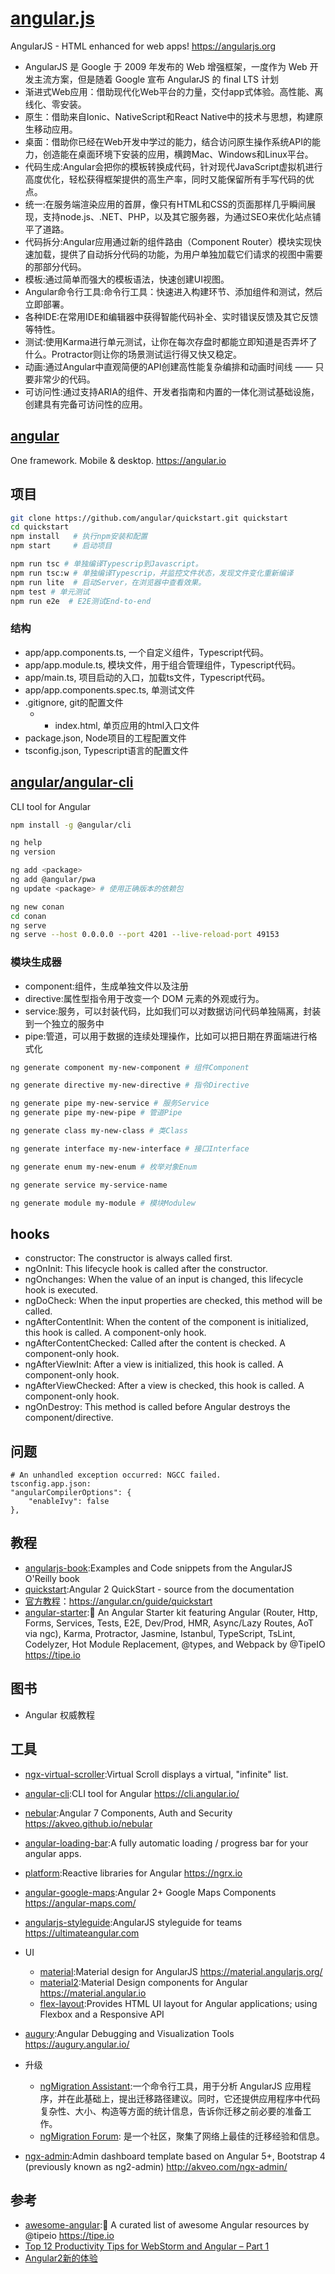 # [angular.js](https://github.com/angular/angular.js)

AngularJS - HTML enhanced for web apps! <https://angularjs.org>

* AngularJS 是 Google 于 2009 年发布的 Web 增强框架，一度作为 Web 开发主流方案，但是随着 Google 宣布 AngularJS 的 final LTS 计划
* 渐进式Web应用：借助现代化Web平台的力量，交付app式体验。高性能、离线化、零安装。
* 原生：借助来自Ionic、NativeScript和React Native中的技术与思想，构建原生移动应用。
* 桌面：借助你已经在Web开发中学过的能力，结合访问原生操作系统API的能力，创造能在桌面环境下安装的应用，横跨Mac、Windows和Linux平台。
* 代码生成:Angular会把你的模板转换成代码，针对现代JavaScript虚拟机进行高度优化，轻松获得框架提供的高生产率，同时又能保留所有手写代码的优点。
* 统一:在服务端渲染应用的首屏，像只有HTML和CSS的页面那样几乎瞬间展现，支持node.js、.NET、PHP，以及其它服务器，为通过SEO来优化站点铺平了道路。
* 代码拆分:Angular应用通过新的组件路由（Component Router）模块实现快速加载，提供了自动拆分代码的功能，为用户单独加载它们请求的视图中需要的那部分代码。
* 模板:通过简单而强大的模板语法，快速创建UI视图。
* Angular命令行工具:命令行工具：快速进入构建环节、添加组件和测试，然后立即部署。
* 各种IDE:在常用IDE和编辑器中获得智能代码补全、实时错误反馈及其它反馈等特性。
* 测试:使用Karma进行单元测试，让你在每次存盘时都能立即知道是否弄坏了什么。Protractor则让你的场景测试运行得又快又稳定。
* 动画:通过Angular中直观简便的API创建高性能复杂编排和动画时间线 —— 只要非常少的代码。
* 可访问性:通过支持ARIA的组件、开发者指南和内置的一体化测试基础设施，创建具有完备可访问性的应用。

## [angular](https://github.com/angular/angular)

One framework. Mobile & desktop. <https://angular.io>

## 项目

```sh
git clone https://github.com/angular/quickstart.git quickstart
cd quickstart
npm install   # 执行npm安装和配置
npm start     # 启动项目

npm run tsc # 单独编译Typescrip到Javascript。
npm run tsc:w # 单独编译Typescrip，并监控文件状态，发现文件变化重新编译
npm run lite  # 启动Server，在浏览器中查看效果。
npm test # 单元测试
npm run e2e  # E2E测试End-to-end
```

### 结构

* app/app.components.ts, 一个自定义组件，Typescript代码。
* app/app.module.ts, 模块文件，用于组合管理组件，Typescript代码。
* app/main.ts, 项目启动的入口，加载ts文件，Typescript代码。
* app/app.components.spec.ts, 单测试文件
* .gitignore, git的配置文件
    * * index.html, 单页应用的html入口文件
* package.json, Node项目的工程配置文件
* tsconfig.json, Typescript语言的配置文件

## [angular/angular-cli](https://github.com/angular/angular-cli)

CLI tool for Angular

```sh
npm install -g @angular/cli

ng help
ng version

ng add <package>
ng add @angular/pwa
ng update <package> # 使用正确版本的依赖包

ng new conan
cd conan
ng serve
ng serve --host 0.0.0.0 --port 4201 --live-reload-port 49153
```

### 模块生成器

* component:组件，生成单独文件以及注册
* directive:属性型指令用于改变一个 DOM 元素的外观或行为。
* service:服务，可以封装代码，比如我们可以对数据访问代码单独隔离，封装到一个独立的服务中
* pipe:管道，可以用于数据的连续处理操作，比如可以把日期在界面端进行格式化

```sh
ng generate component my-new-component # 组件Component

ng generate directive my-new-directive # 指令Directive

ng generate pipe my-new-service # 服务Service
ng generate pipe my-new-pipe # 管道Pipe

ng generate class my-new-class # 类Class

ng generate interface my-new-interface # 接口Interface

ng generate enum my-new-enum # 枚举对象Enum

ng generate service my-service-name

ng generate module my-module # 模块Modulew
```

## hooks

* constructor: The constructor is always called first.
* ngOnInit: This lifecycle hook is called after the constructor.
* ngOnchanges: When the value of an input is changed, this lifecycle hook is executed.
* ngDoCheck: When the input properties are checked, this method will be called.
* ngAfterContentInit: When the content of the component is initialized, this hook is called. A component-only hook.
* ngAfterContentChecked: Called after the content is checked. A component-only hook.
* ngAfterViewInit: After a view is initialized, this hook is called. A component-only hook.
* ngAfterViewChecked: After a view is checked, this hook is called. A component-only hook.
* ngOnDestroy: This method is called before Angular destroys the component/directive.

## 问题

```
# An unhandled exception occurred: NGCC failed.
tsconfig.app.json:
"angularCompilerOptions": {
    "enableIvy": false
},
```

## 教程

* [angularjs-book](https://github.com/shyamseshadri/angularjs-book):Examples and Code snippets from the AngularJS O'Reilly book
* [quickstart](https://github.com/angular/quickstart):Angular 2 QuickStart - source from the documentation
* [官方教程](https://angular.io)：<https://angular.cn/guide/quickstart>
* [angular-starter](https://github.com/gdi2290/angular-starter):🎉 An Angular Starter kit featuring Angular (Router, Http, Forms, Services, Tests, E2E, Dev/Prod, HMR, Async/Lazy Routes, AoT via ngc), Karma, Protractor, Jasmine, Istanbul, TypeScript, TsLint, Codelyzer, Hot Module Replacement, @types, and Webpack by @TipeIO <https://tipe.io>

## 图书

* Angular 权威教程

## 工具

* [ngx-virtual-scroller](https://github.com/rintoj/ngx-virtual-scroller):Virtual Scroll displays a virtual, "infinite" list.
* [angular-cli](https://github.com/angular/angular-cli):CLI tool for Angular <https://cli.angular.io/>
* [nebular](https://github.com/akveo/nebular):Angular 7 Components, Auth and Security <https://akveo.github.io/nebular>
* [angular-loading-bar](https://github.com/chieffancypants/angular-loading-bar):A fully automatic loading / progress bar for your angular apps.
* [platform](https://github.com/ngrx/platform):Reactive libraries for Angular <https://ngrx.io>
* [angular-google-maps](https://github.com/SebastianM/angular-google-maps):Angular 2+ Google Maps Components <https://angular-maps.com/>
* [angularjs-styleguide](https://github.com/toddmotto/angularjs-styleguide):AngularJS styleguide for teams <https://ultimateangular.com>
* UI
  - [material](https://github.com/angular/material):Material design for AngularJS <https://material.angularjs.org/>
  - [material2](https://github.com/angular/material2):Material Design components for Angular <https://material.angular.io>
  - [flex-layout](https://github.com/angular/flex-layout):Provides HTML UI layout for Angular applications; using Flexbox and a Responsive API
* [augury](https://github.com/rangle/augury):Angular Debugging and Visualization Tools <https://augury.angular.io/>
* 升级
  - [ngMigration Assistant](https://github.com/ellamaolson/ngMigration-Assistant):一个命令行工具，用于分析 AngularJS 应用程序，并在此基础上，提出迁移路径建议。同时，它还提供应用程序中代码复杂性、大小、构造等方面的统计信息，告诉你迁移之前必要的准备工作。
  - [ngMigration Forum](https://github.com/angular/ngMigration-Forum/wiki): 是一个社区，聚集了网络上最佳的迁移经验和信息。

* [ngx-admin](https://github.com/akveo/ngx-admin):Admin dashboard template based on Angular 5+, Bootstrap 4 (previously known as ng2-admin) <http://akveo.com/ngx-admin/>

## 参考

* [awesome-angular](https://github.com/gdi2290/awesome-angular):📄 A curated list of awesome Angular resources by @tipeio <https://tipe.io>
* [Top 12 Productivity Tips for WebStorm and Angular – Part 1](https://www.sitepoint.com/productivity-tips-for-webstorm-and-angular-part-1/)
* [Angular2新的体验](http://blog.fens.me/angular2-init/)
